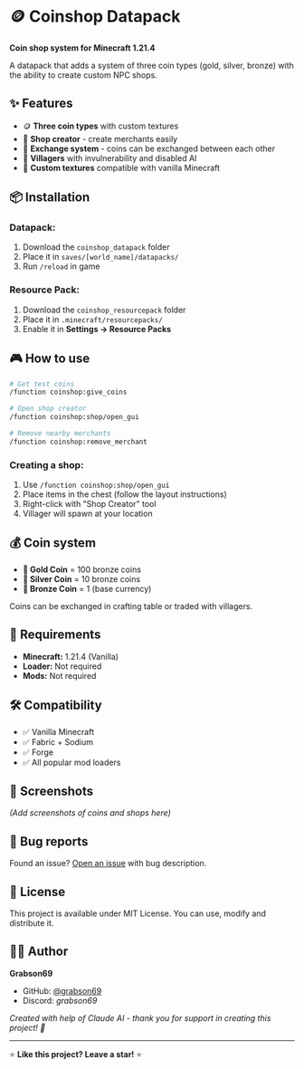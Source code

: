 # 🪙 Coinshop Datapack

**Coin shop system for Minecraft 1.21.4**

A datapack that adds a system of three coin types (gold, silver, bronze) with the ability to create custom NPC shops.

## ✨ Features

- 🪙 **Three coin types** with custom textures
- 🏪 **Shop creator** - create merchants easily
- 💱 **Exchange system** - coins can be exchanged between each other
- 🤝 **Villagers** with invulnerability and disabled AI
- 🎨 **Custom textures** compatible with vanilla Minecraft

## 📦 Installation

### Datapack:
1. Download the `coinshop_datapack` folder
2. Place it in `saves/[world_name]/datapacks/`
3. Run `/reload` in game

### Resource Pack:
1. Download the `coinshop_resourcepack` folder
2. Place it in `.minecraft/resourcepacks/`
3. Enable it in **Settings → Resource Packs**

## 🎮 How to use

```bash
# Get test coins
/function coinshop:give_coins

# Open shop creator
/function coinshop:shop/open_gui

# Remove nearby merchants
/function coinshop:remove_merchant
```

### Creating a shop:
1. Use `/function coinshop:shop/open_gui`
2. Place items in the chest (follow the layout instructions)
3. Right-click with "Shop Creator" tool
4. Villager will spawn at your location

## 💰 Coin system

- **🥇 Gold Coin** = 100 bronze coins
- **🥈 Silver Coin** = 10 bronze coins  
- **🥉 Bronze Coin** = 1 (base currency)

Coins can be exchanged in crafting table or traded with villagers.

## 🔧 Requirements

- **Minecraft:** 1.21.4 (Vanilla)
- **Loader:** Not required
- **Mods:** Not required

## 🛠️ Compatibility

- ✅ Vanilla Minecraft
- ✅ Fabric + Sodium 
- ✅ Forge
- ✅ All popular mod loaders

## 📸 Screenshots

*(Add screenshots of coins and shops here)*

## 🐛 Bug reports

Found an issue? [Open an issue](../../issues) with bug description.

## 📝 License

This project is available under MIT License. You can use, modify and distribute it.

## 👨‍💻 Author

**Grabson69**
- GitHub: [@grabson69](https://github.com/grabson69)  
- Discord: *grabson69*

*Created with help of Claude AI - thank you for support in creating this project! 🤖*

---

⭐ **Like this project? Leave a star!** ⭐